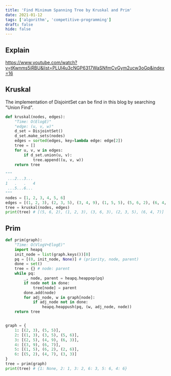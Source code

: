 ```yaml
---
title: 'Find Minimum Spanning Tree by Kruskal and Prim'
date: 2021-01-12
tags: ['algorithm', 'competitive-programming']
draft: false
hide: false
---
```


## Explain
https://www.youtube.com/watch?v=tKwnms5iRBU&list=PLUl4u3cNGP6317WaSNfmCvGym2ucw3oGp&index=16

## Kruskal
The implementation of DisjointSet can be find in this blog by searching "Union Find".
``` python
def kruskal(nodes, edges):
    "Time: O(ElogE)"
    "edge: (u, v, w)"
    d_set = DisjointSet()
    d_set.make_sets(nodes)
    edges = sorted(edges, key=lambda edge: edge[2])
    tree = []
    for u, v, w in edges:
        if d_set.union(u, v):
            tree.append((u, v, w))
    return tree

"""
 ...2...3...
1   .   .   4
 ...5...6...
"""
nodes = [1, 2, 3, 4, 5, 6]
edges = [(1, 2, 3), (2, 3, 5), (3, 4, 9), (1, 5, 5), (5, 6, 2), (6, 4, 7), (2, 5, 6), (3, 6, 3)]
tree = kruskal(nodes, edges)
print(tree) # [(5, 6, 2), (1, 2, 3), (3, 6, 3), (2, 3, 5), (6, 4, 7)]
```


## Prim
``` python
def prim(graph):
    "Time: O(VlogV+ElogE)"
    import heapq
    init_node = list(graph.keys())[0]
    pq = [(0, init_node, None)] # (priority, node, parent)
    done = set()
    tree = {} # node: parent
    while pq:
        _, node, parent = heapq.heappop(pq)
        if node not in done:
            tree[node] = parent
        done.add(node)
        for adj_node, w in graph[node]:
            if adj_node not in done:
                heapq.heappush(pq, (w, adj_node, node))
    return tree


graph = {
    1: [(2, 3), (5, 5)], 
    2: [(1, 3), (3, 5), (5, 6)], 
    3: [(2, 5), (4, 9), (6, 3)], 
    4: [(3, 9), (6, 7)], 
    5: [(1, 5), (6, 2), (2, 6)], 
    6: [(5, 2), (4, 7), (3, 3)]
}
tree = prim(graph)
print(tree) # {1: None, 2: 1, 3: 2, 6: 3, 5: 6, 4: 6}
```